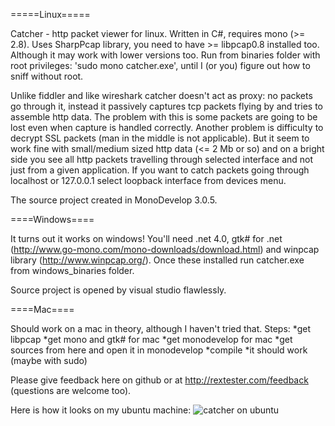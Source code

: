 =====Linux=====

Catcher - http packet viewer for linux. Written in C#, requires mono (>= 2.8). 
Uses SharpPcap library, you need to have >= libpcap0.8 installed too. Although it may work with lower versions too.
Run from binaries folder with root privileges: 'sudo mono catcher.exe', until I (or you) figure out how to sniff without root. 

Unlike fiddler and like wireshark catcher doesn't act as proxy: no packets go through it, 
instead it passively captures tcp packets flying by and tries to assemble http data. 
The problem with this is some packets are going to be lost even when capture is handled correctly.
Another problem is difficulty to decrypt SSL packets (man in the middle is not applicable). 
But it seem to work fine with small/medium sized http data (<= 2 Mb or so) and on a bright side you see all
http packets travelling through selected interface and not just from a given application.
If you want to catch packets going through localhost or 127.0.0.1 select loopback interface from devices menu.

The source project created in MonoDevelop 3.0.5.


====Windows====

It turns out it works on windows! You'll need .net 4.0, gtk# for .net (http://www.go-mono.com/mono-downloads/download.html) and
winpcap library (http://www.winpcap.org/). Once these installed run catcher.exe from windows_binaries folder.

Source project is opened by visual studio flawlessly.


====Mac====

Should work on a mac in theory, although I haven't tried that. Steps:
    *get libpcap
    *get mono and gtk# for mac
    *get monodevelop for mac
    *get sources from here and open it in monodevelop
    *compile
    *it should work (maybe with sudo) 


Please give feedback here on github or at http://rextester.com/feedback (questions are welcome too).


Here is how it looks on my ubuntu machine:
![catcher on ubuntu](https://raw.github.com/ren85/catcher/master/catcher.png)

